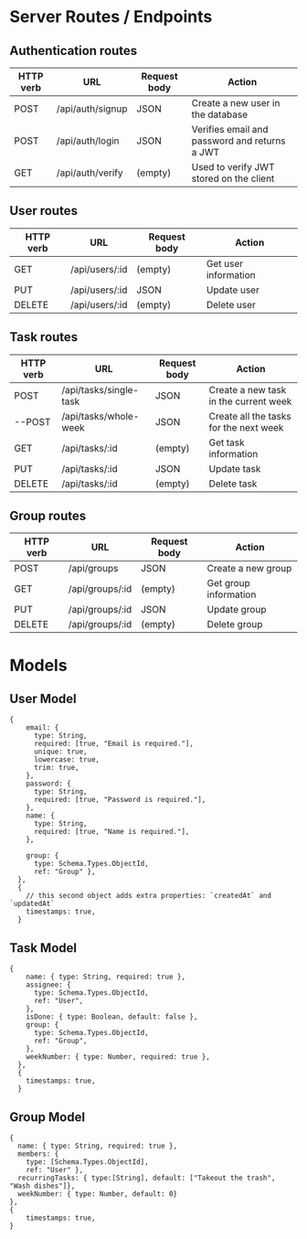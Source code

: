 # Server Routes / Endpoints

## Authentication routes

| HTTP verb | URL              | Request body | Action                                        |
| --------- | ---------------- | ------------ | --------------------------------------------- |
| POST      | /api/auth/signup | JSON         | Create a new user in the database            |
| POST      | /api/auth/login  | JSON         | Verifies email and password and returns a JWT |
| GET       | /api/auth/verify | (empty)      | Used to verify JWT stored on the client       |

## User routes

| HTTP verb | URL            | Request body | Action                    |
| --------- | -------------- | ------------ | ------------------------- |
| GET       | /api/users/:id | (empty)      | Get user information      |
| PUT       | /api/users/:id | JSON         | Update user               |
| DELETE    | /api/users/:id | (empty)      | Delete user               |

## Task routes

| HTTP verb | URL            | Request body | Action                    |
| --------- | -------------- | ------------ | ------------------------- |
| POST      | /api/tasks/single-task     | JSON         | Create a new task in the current week        |
| --POST      | /api/tasks/whole-week     | JSON         | Create all the tasks for the next week         |
| GET       | /api/tasks/:id | (empty)      | Get task information      |
| PUT       | /api/tasks/:id | JSON         | Update task               |
| DELETE    | /api/tasks/:id | (empty)      | Delete task               |

## Group routes

| HTTP verb | URL             | Request body | Action                     |
| --------- | --------------- | ------------ | -------------------------- |
| POST      | /api/groups     | JSON         | Create a new group        |
| GET       | /api/groups/:id | (empty)      | Get group information      |
| PUT       | /api/groups/:id | JSON         | Update group               |
| DELETE    | /api/groups/:id | (empty)      | Delete group               |

# Models

## User Model

```
{
    email: {
      type: String,
      required: [true, "Email is required."],
      unique: true,
      lowercase: true,
      trim: true,
    },
    password: {
      type: String,
      required: [true, "Password is required."],
    },
    name: {
      type: String,
      required: [true, "Name is required."],
    },

    group: {
      type: Schema.Types.ObjectId,
      ref: "Group" },
  },
  {
    // this second object adds extra properties: `createdAt` and `updatedAt`
    timestamps: true,
  }
```

## Task Model

```
{
    name: { type: String, required: true },
    assignee: {
      type: Schema.Types.ObjectId,
      ref: "User",
    },
    isDone: { type: Boolean, default: false },
    group: {
      type: Schema.Types.ObjectId,
      ref: "Group",
    },
    weekNumber: { type: Number, required: true },
  },
  {
    timestamps: true,
  }
```

## Group Model

```
{
  name: { type: String, required: true },
  members: {
    type: [Schema.Types.ObjectId],
    ref: "User" },
  recurringTasks: { type:[String], default: ["Takeout the trash", "Wash dishes"]},
  weekNumber: { type: Number, default: 0}
},
{
    timestamps: true,
}
```
